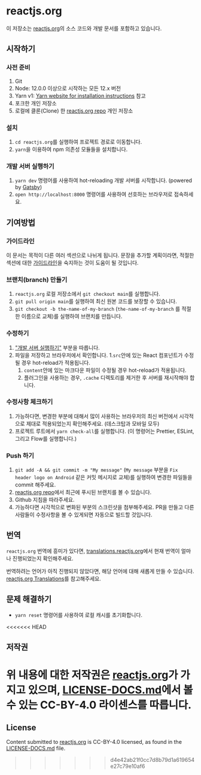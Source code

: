 # reactjs.org

이 저장소는 [reactjs.org](https://reactjs.org/)의 소스 코드와 개발 문서를 포함하고 있습니다.

## 시작하기

### 사전 준비

1. Git
1. Node: 12.0.0 이상으로 시작하는 모든 12.x 버전
1. Yarn v1: [Yarn website for installation instructions](https://yarnpkg.com/lang/en/docs/install/) 참고
1. 포크한 개인 저장소
1. 로컬에 클론(Clone) 한 [reactjs.org repo](https://github.com/reactjs/reactjs.org) 개인 저장소

### 설치

1. `cd reactjs.org`를 실행하여 프로젝트 경로로 이동합니다.
1. `yarn`을 이용하여 npm 의존성 모듈들을 설치합니다.

### 개발 서버 실행하기

1. `yarn dev` 명령어를 사용하여 hot-reloading 개발 서버를 시작합니다. (powered by [Gatsby](https://www.gatsbyjs.org))
1. `open http://localhost:8000` 명령어를 사용하여 선호하는 브라우저로 접속하세요.

## 기여방법

### 가이드라인

이 문서는 목적이 다른 여러 섹션으로 나뉘게 됩니다. 문장을 추가할 계획이라면, 적절한 섹션에 대한 [가이드라인](https://github.com/reactjs/reactjs.org/blob/main/CONTRIBUTING.md#guidelines-for-text)을 숙지하는 것이 도움이 될 것입니다.

### 브랜치(branch) 만들기

1. `reactjs.org` 로컬 저장소에서 `git checkout main`를 실행합니다.
1. `git pull origin main`를 실행하여 최신 원본 코드를 보장할 수 있습니다.
1. `git checkout -b the-name-of-my-branch` (`the-name-of-my-branch` 를 적절한 이름으로 교체)를 실행하여 브랜치를 만듭니다.

### 수정하기

1. ["개발 서버 실행하기"](#개발-서버-실행하기) 부분을 따릅니다.
1. 파일을 저장하고 브라우저에서 확인합니다.
    1.`src`안에 있는 React 컴포넌트가 수정될 경우 hot-reload가 적용됩니다.
    1. `content`안에 있는 마크다운 파일이 수정될 경우 hot-reload가 적용됩니다.
    1. 플러그인을 사용하는 경우, `.cache` 디렉토리를 제거한 후 서버를 재시작해야 합니다.

### 수정사항 체크하기

1. 가능하다면, 변경한 부분에 대해서 많이 사용하는 브라우저의 최신 버전에서 시각적으로 제대로 적용되었는지 확인해주세요. (데스크탑과 모바일 모두)
1. 프로젝트 루트에서 `yarn check-all`를 실행합니다. (이 명령어는 Prettier, ESLint, 그리고 Flow를 실행합니다.)

### Push 하기

1. `git add -A && git commit -m "My message"` (`My message` 부분을 `Fix header logo on Android` 같은 커밋 메시지로 교체)를 실행하여 변경한 파일들을 commit 해주세요.
1. [reactjs.org repo](https://github.com/reactjs/reactjs.org)에서 최근에 푸시된 브랜치를 볼 수 있습니다.
1. Github 지침을 따라주세요.
1. 가능하다면 시각적으로 변화된 부분의 스크린샷을 첨부해주세요. PR을 만들고 다른사람들이 수정사항을 볼 수 있게되면 자동으로 빌드할 것입니다.

## 번역

`reactjs.org` 번역에 흥미가 있다면, [translations.reactjs.org](https://translations.reactjs.org/)에서 현재 번역이 얼마나 진행되었는지 확인해주세요.


번역하려는 언어가 아직 진행되지 않았다면, 해당 언어에 대해 새롭게 만들 수 있습니다. [reactjs.org Translations](https://github.com/reactjs/reactjs.org-translation#translating-reactjsorg)를 참고해주세요.

## 문제 해결하기

- `yarn reset` 명령어를 사용하여 로컬 캐시를 초기화합니다.

<<<<<<< HEAD
## 저작권
위 내용에 대한 저작권은 [reactjs.org](https://reactjs.org/)가 가지고 있으며, [LICENSE-DOCS.md](https://github.com/open-source-explorer/reactjs.org/blob/main/LICENSE-DOCS.md)에서 볼 수 있는 CC-BY-4.0 라이센스를 따릅니다.
=======
## License
Content submitted to [reactjs.org](https://reactjs.org/) is CC-BY-4.0 licensed, as found in the [LICENSE-DOCS.md](LICENSE-DOCS.md) file.
>>>>>>> d4e42ab21f0cc7d8b79d1a619654e27c79e10af6
